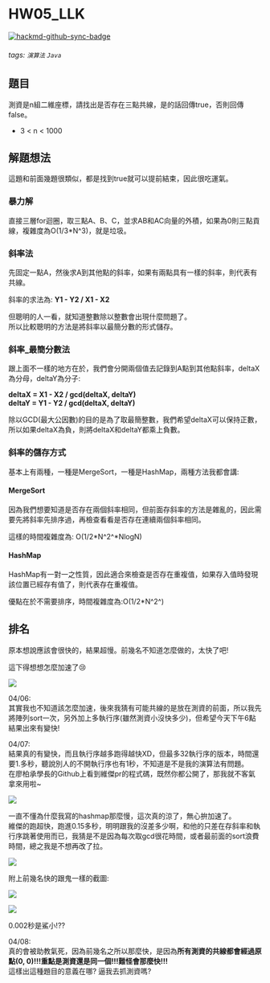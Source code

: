 # HW05_LLK

[![hackmd-github-sync-badge](https://hackmd.io/5uAJy3JEQiugYyPJblppqQ/badge)](https://hackmd.io/5uAJy3JEQiugYyPJblppqQ)


###### tags: `演算法` `Java`

## 題目
測資是n組二維座標，請找出是否存在三點共線，是的話回傳true，否則回傳false。

* 3 < n < 1000

## 解題想法
這題和前面幾題很類似，都是找到true就可以提前結束，因此很吃運氣。

### 暴力解
直接三層for迴圈，取三點A、B、C，並求AB和AC向量的外積，如果為0則三點貢線，複雜度為O(1/3\*N^3)，就是垃圾。

### 斜率法
先固定一點A，然後求A到其他點的斜率，如果有兩點具有一樣的斜率，則代表有共線。

斜率的求法為: **Y1 - Y2 / X1 - X2**

但聰明的人一看，就知道整數除以整數會出現什麼問題了。  
所以比較聰明的方法是將斜率以最簡分數的形式儲存。

### 斜率_最簡分數法
跟上面不一樣的地方在於，我們會分開兩個值去記錄到A點到其他點斜率，deltaX為分母，deltaY為分子:

**deltaX = X1 - X2 / gcd(deltaX, deltaY)**  
**deltaY = Y1 - Y2 / gcd(deltaX, deltaY)**  

除以GCD(最大公因數)的目的是為了取最簡整數，我們希望deltaX可以保持正數，所以如果deltaX為負，則將deltaX和deltaY都乘上負數。

### 斜率的儲存方式
基本上有兩種，一種是MergeSort，一種是HashMap，兩種方法我都會講:

#### MergeSort
因為我們想要知道是否存在兩個斜率相同，但前面存斜率的方法是雜亂的，因此需要先將斜率先排序過，再檢查看看是否存在連續兩個斜率相同。

這樣的時間複雜度為: O(1/2\*N^2^*NlogN)

#### HashMap
HashMap有一對一之性質，因此適合來檢查是否存在重複值，如果存入值時發現該位置已經存有值了，則代表存在重複值。

優點在於不需要排序，時間複雜度為:O(1/2\*N^2^)

## 排名
原本想說應該會很快的，結果超慢。前幾名不知道怎麼做的，太快了吧!

這下得想想怎麼加速了:cry:

![](https://i.imgur.com/lCbtDyj.png)

04/06:  
其實我也不知道該怎麼加速，後來我猜有可能共線的是放在測資的前面，所以我先將陣列sort一次，另外加上多執行序(雖然測資小沒快多少)，但希望今天下午6點結果出來有變快!

04/07:  
結果真的有變快，而且執行序越多跑得越快XD，但最多32執行序的版本，時間還要1.多秒，聽說別人的不開執行序也有1秒，不知道是不是我的演算法有問題。  
在廖柏承學長的Github上看到維傑pr的程式碼，既然你都公開了，那我就不客氣拿來用啦~

![](https://i.imgur.com/wvZAppv.png)

一直不懂為什麼我寫的hashmap那麼慢，這次真的涼了，無心拚加速了。  
維傑的跑超快，跑進0.15多秒，明明跟我的沒差多少啊，和他的只差在存斜率和執行序跳著使用而已，我猜是不是因為每次取gcd很花時間，或者最前面的sort浪費時間，總之我是不想再改了拉。

![](https://i.imgur.com/eUmnmNC.png)

附上前幾名快的跟鬼一樣的截圖:

![](https://i.imgur.com/SKSKisC.png)

![](https://i.imgur.com/zOSLU7S.png)

0.002秒是鯊小!??

04/08:  
真的會被助教氣死，因為前幾名之所以那麼快，是因為**所有測資的共線都會經過原點(0, 0)!!!重點是測資還是同一個!!!難怪會那麼快!!!**  
這樣出這種題目的意義在哪? 逼我去抓測資嗎?
